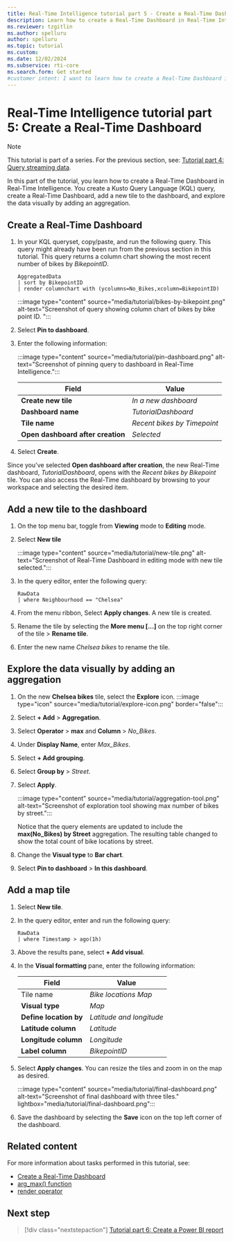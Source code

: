 ```yaml
---
title: Real-Time Intelligence tutorial part 5 - Create a Real-Time Dashboard
description: Learn how to create a Real-Time Dashboard in Real-Time Intelligence.
ms.reviewer: tzgitlin
ms.author: spelluru
author: spelluru
ms.topic: tutorial
ms.custom:
ms.date: 12/02/2024
ms.subservice: rti-core
ms.search.form: Get started
#customer intent: I want to learn how to create a Real-Time Dashboard in Real-Time Intelligence.
---
```

# Real-Time Intelligence tutorial part 5: Create a Real-Time Dashboard

> [!NOTE]
> This tutorial is part of a series. For the previous section, see: [Tutorial part 4: Query streaming data](tutorial-3-query-data.md).

In this part of the tutorial, you learn how to create a Real-Time Dashboard in Real-Time Intelligence. You create a Kusto Query Language (KQL) query, create a Real-Time Dashboard, add a new tile to the dashboard, and explore the data visually by adding an aggregation.

## Create a Real-Time Dashboard

1. In your KQL queryset, copy/paste, and run the following query. This query might already have been run from the previous section in this tutorial.
    This query returns a column chart showing the most recent number of bikes by *BikepointID*.

    ```kusto
    AggregatedData
    | sort by BikepointID
    | render columnchart with (ycolumns=No_Bikes,xcolumn=BikepointID)
    ```

    :::image type="content" source="media/tutorial/bikes-by-bikepoint.png" alt-text="Screenshot of query showing column chart of bikes by bike point ID. ":::

1. Select **Pin to dashboard**.
1. Enter the following information:

    :::image type="content" source="media/tutorial/pin-dashboard.png" alt-text="Screenshot of pinning query to dashboard in Real-Time Intelligence.":::

    | Field | Value |
    | --- | --- |
    | **Create new tile** | *In a new dashboard* |
    | **Dashboard name** | *TutorialDashboard* |
    | **Tile name** | *Recent bikes by Timepoint* |
    | **Open dashboard after creation** | *Selected* |

1. Select **Create**.

Since you've selected **Open dashboard after creation**, the new Real-Time dashboard, *TutorialDashboard*, opens with the *Recent bikes by Bikepoint* tile. You can also access the Real-Time dashboard by browsing to your workspace and selecting the desired item.

## Add a new tile to the dashboard

1. On the top menu bar, toggle from **Viewing** mode to **Editing** mode.
1. Select **New tile**

    :::image type="content" source="media/tutorial/new-tile.png" alt-text="Screenshot of Real-Time Dashboard in editing mode with new tile selected.":::

1. In the query editor, enter the following query:

    ```kusto
    RawData
    | where Neighbourhood == "Chelsea"
    ```

1. From the menu ribbon, Select **Apply changes**.
    A new tile is created.
1. Rename the tile by selecting the **More menu [...]** on the top right corner of the tile > **Rename tile**.
1. Enter the new name *Chelsea bikes* to rename the tile.

## Explore the data visually by adding an aggregation

1. On the new **Chelsea bikes** tile, select the **Explore** icon. :::image type="icon" source="media/tutorial/explore-icon.png" border="false":::
1. Select **+ Add** > **Aggregation**.
1. Select **Operator** > **max** and **Column** > *No_Bikes*.
1. Under **Display Name**, enter *Max_Bikes*.
1. Select **+ Add grouping**.
1. Select **Group by** > *Street*.
1. Select **Apply**.
    
    :::image type="content" source="media/tutorial/aggregation-tool.png" alt-text="Screenshot of exploration tool showing max number of bikes by street.":::
    
    Notice that the query elements are updated to include the **max(No_Bikes) by Street** aggregation. The resulting table changed to show the total count of bike locations by street.
1. Change the **Visual type** to **Bar chart**.
1. Select **Pin to dashboard** > **In this dashboard**.

## Add a map tile

1. Select **New tile**.
1. In the query editor, enter and run the following query:

    ```kusto
    RawData
    | where Timestamp > ago(1h)
    ```

1. Above the results pane, select **+ Add visual**.
1. In the **Visual formatting** pane, enter the following information:

    | Field | Value |
    | --- | --- |
    | Tile name | *Bike locations Map* |
    | **Visual type** | *Map* |
    | **Define location by** | *Latitude and longitude* |
    | **Latitude column** | *Latitude* |
    | **Longitude column** | *Longitude* |
    | **Label column** | *BikepointID* |

1. Select **Apply changes**.
    You can resize the tiles and zoom in on the map as desired.

    :::image type="content" source="media/tutorial/final-dashboard.png" alt-text="Screenshot of final dashboard with three tiles." lightbox="media/tutorial/final-dashboard.png":::

1. Save the dashboard by selecting the **Save** icon on the top left corner of the dashboard.

## Related content

For more information about tasks performed in this tutorial, see:
* [Create a Real-Time Dashboard](dashboard-real-time-create.md)
* [arg_max() function](/azure/data-explorer/kusto/query/arg-max-aggregation-function?context=/fabric/context/context-rti&pivots=fabric)
* [render operator](/azure/data-explorer/kusto/query/render-operator?context=/fabric/context/context-rti&pivots=fabric)

## Next step

> [!div class="nextstepaction"]
> [Tutorial part 6: Create a Power BI report](tutorial-6-power-bi-report.md)
